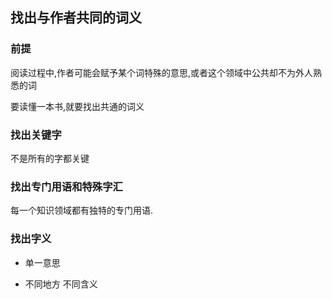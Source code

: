 ## 找出与作者共同的词义

### 前提

阅读过程中,作者可能会赋予某个词特殊的意思,或者这个领域中公共却不为外人熟悉的词

要读懂一本书,就要找出共通的词义

### 找出关键字

不是所有的字都关键

### 找出专门用语和特殊字汇

每一个知识领域都有独特的专门用语.

### 找出字义

- 单一意思

- 不同地方  不同含义

  